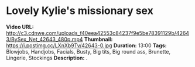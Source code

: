 # Lovely Kylie's missionary sex

**Video URL:** http://c3.cdnwe.com/uploads_f40eea42553c84237f9e5be78391129b/42643/BySex_Net_42643_480p.mp4
**Thumbnail:** https://i.postimg.cc/LXnXb9Tv/42643-0.jpg
**Duration:** 13:00
**Tags:** Blowjobs, Handjobs, Facials, Busty, Big tits, Big round ass, Brunette, Lingerie, Stockings
**Description:** .